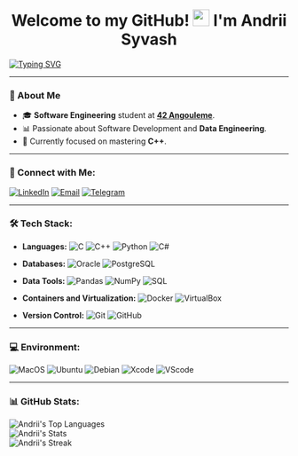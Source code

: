 <h1 align="center">Welcome to my GitHub! <img src="https://media.giphy.com/media/26gVfA5xkZMo2ZcnK/giphy.gif" width="30px"> I'm Andrii Syvash</h1>

<a href="https://git.io/typing-svg">
  <img src="https://readme-typing-svg.demolab.com?font=Fira+Code&weight=500&pause=1000&color=FF8C00&background=000000&width=800&lines=I'm Software+Engineering+Student+at+42" alt="Typing SVG" />
</a>

---

### 🌱 About Me

- 🎓 **Software Engineering** student at **[42 Angouleme](https://www.42angouleme.fr/)**.
- 📊 Passionate about Software Development and **Data Engineering**.
- 🚀 Currently focused on mastering **C++**.

---

### 💼 Connect with Me:
[![LinkedIn](https://img.shields.io/badge/LinkedIn-%230077B5.svg?style=for-the-badge&logo=linkedin&logoColor=white)](https://www.linkedin.com/in/andrii-syvash-a41b852b4/)
[![Email](https://img.shields.io/badge/Email-%23D14836.svg?logo=gmail&logoColor=white)](mailto:asyvash.work.it@gmail.com)
[![Telegram](https://img.shields.io/badge/Telegram-%23187272.svg?style=for-the-badge&logo=telegram&logoColor=white)](https://t.me/BigRacksBih/)

---

### 🛠️ Tech Stack:

- **Languages:**
  ![C](https://img.shields.io/badge/c-%2300599C.svg?style=for-the-badge&logo=c&logoColor=white)
  ![C++](https://img.shields.io/badge/c++-%2300599C.svg?style=for-the-badge&logo=c%2B%2B&logoColor=white)
  ![Python](https://img.shields.io/badge/Python-14354C?style=for-the-badge&logo=python&logoColor=white)
  ![C#](https://img.shields.io/badge/C%23-239120?style=for-the-badge&logo=c-sharp&logoColor=white)

- **Databases:**
  ![Oracle](https://img.shields.io/badge/Oracle-F80000?style=for-the-badge&logo=oracle&logoColor=white)
  ![PostgreSQL](https://img.shields.io/badge/PostgreSQL-316192?style=for-the-badge&logo=postgresql&logoColor=white)

- **Data Tools:**
  ![Pandas](https://img.shields.io/badge/pandas-%23150458.svg?style=for-the-badge&logo=pandas&logoColor=white)
  ![NumPy](https://img.shields.io/badge/numpy-%23013243.svg?style=for-the-badge&logo=numpy&logoColor=white)
  ![SQL](https://img.shields.io/badge/SQL-%2307405e.svg?style=for-the-badge&logo=sql&logoColor=white)

- **Containers and Virtualization:**
  ![Docker](https://img.shields.io/badge/Docker-2496ED?style=for-the-badge&logo=docker&logoColor=white)
  ![VirtualBox](https://img.shields.io/badge/VirtualBox-183A61?style=for-the-badge&logo=virtualbox&logoColor=white)

- **Version Control:**
  ![Git](https://img.shields.io/badge/Git-F05032?style=for-the-badge&logo=git&logoColor=white)
  ![GitHub](https://img.shields.io/badge/GitHub-181717?style=for-the-badge&logo=github&logoColor=white)

---

### 💻 Environment:

![MacOS](https://img.shields.io/badge/mac%20os-000000?style=for-the-badge&logo=apple&logoColor=white)
![Ubuntu](https://img.shields.io/badge/Ubuntu-E95420?style=for-the-badge&logo=ubuntu&logoColor=white)
![Debian](https://img.shields.io/badge/Debian-A81D33?style=for-the-badge&logo=debian&logoColor=white)
![Xcode](https://img.shields.io/badge/Xcode-007ACC?style=for-the-badge&logo=Xcode&logoColor=white)
![VScode](https://img.shields.io/badge/Visual_Studio_Code-0078D4?style=for-the-badge&logo=visual%20studio%20code&logoColor=white)

---

### 📊 GitHub Stats:

![Andrii's Top Languages](https://github-readme-stats.vercel.app/api/top-langs/?username=redarling&theme=dark&show_icons=true&hide_border=true&layout=compact)  
![Andrii's Stats](https://github-readme-stats.vercel.app/api?username=redarling&theme=dark&show_icons=true&hide_border=true&count_private=true)  
![Andrii's Streak](https://github-readme-streak-stats.herokuapp.com/?user=redarling&theme=dark&hide_border=true)
